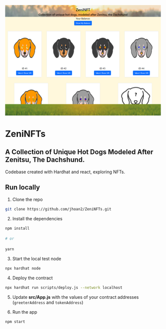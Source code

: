 <img src='public/website.PNG' width='700' >

# ZeniNFTs 

## A Collection of Unique Hot Dogs Modeled After Zenitsu, The Dachshund. 

Codebase created with Hardhat and react, exploring NFTs.

## Run locally

1. Clone the repo

```sh
git clone https://github.com/jhoan2/ZeniNFTs.git
```

2. Install the dependencies

```sh
npm install

# or

yarn
```

3. Start the local test node

```sh
npx hardhat node
```

4. Deploy the contract

```sh
npx hardhat run scripts/deploy.js --network localhost
```

5. Update __src/App.js__ with the values of your contract addresses (`greeterAddress` and `tokenAddress`)

6. Run the app

```sh
npm start
```